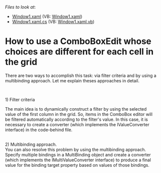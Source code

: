 <!-- default file list -->
*Files to look at*:

* [Window1.xaml](./CS/Window1.xaml) (VB: [Window1.xaml](./VB/Window1.xaml))
* [Window1.xaml.cs](./CS/Window1.xaml.cs) (VB: [Window1.xaml.vb](./VB/Window1.xaml.vb))
<!-- default file list end -->
# How to use a ComboBoxEdit whose choices are different for each cell in the grid


<p>There are two ways to accomplish this task: via filter criteria and by using a multibinding approach. Let me explain theses approaches in detail.</p>
<br />
<p>1) Filter criteria</p>
<p>The main idea is to dynamically construct a filter by using the selected value of the first column in the grid. So, items in the ComboBox editor will be filtered automatically according to the filter's value. In this case, it is necessary to create a converter (which implements the IValueConverter interface) in the code-behind file.</p>
<p><br /> 2) Multibinding approach.<br /> You can also resolve this problem by using the multibinding approach. Specify multiple bindings in a MultiBinding object and create a converter (which implements the IMultiValueConverter interface) to produce a final value for the binding target property based on values of those bindings.</p>

<br/>


